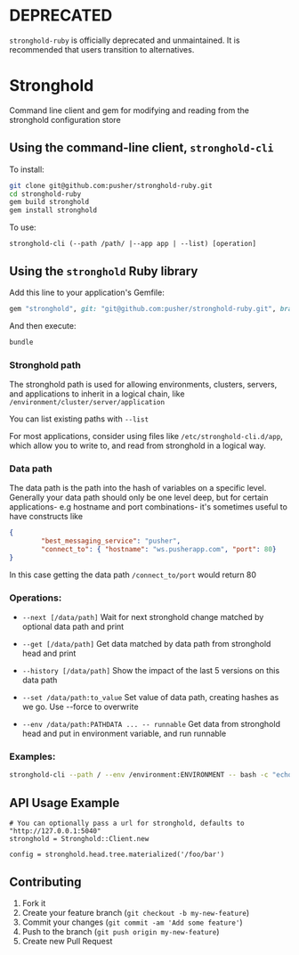 # DEPRECATED
`stronghold-ruby` is officially deprecated and unmaintained.
It is recommended that users transition to alternatives.

# Stronghold

Command line client and gem for modifying and reading from the stronghold configuration store

## Using the command-line client, `stronghold-cli`

To install:

````bash
git clone git@github.com:pusher/stronghold-ruby.git
cd stronghold-ruby
gem build stronghold
gem install stronghold
````

To use:

````
stronghold-cli (--path /path/ |--app app | --list) [operation]
````

## Using the `stronghold` Ruby library

Add this line to your application's Gemfile:

````ruby
gem "stronghold", git: "git@github.com:pusher/stronghold-ruby.git", branch: "master"
````

And then execute:

````bash
bundle
````

### Stronghold path

The stronghold path is used for allowing environments, clusters, servers, and applications to inherit in a logical chain, like `/environment/cluster/server/application`

You can list existing paths with `--list`

For most applications, consider using files like `/etc/stronghold-cli.d/app`, which allow you to write to, and read from stronghold in a logical way.

### Data path

The data path is the path into the hash of variables on a specific level.
Generally your data path should only be one level deep, but for certain applications- e.g hostname and port combinations- it's sometimes useful to have constructs like

````json
{
        "best_messaging_service": "pusher",
        "connect_to": { "hostname": "ws.pusherapp.com", "port": 80}
}
````

In this case getting the data path `/connect_to/port` would return 80

### Operations:

- `--next [/data/path]`
  Wait for next stronghold change matched by optional data path and print

- `--get [/data/path]`
  Get data matched by data path from stronghold head and print

- `--history [/data/path]`
  Show the impact of the last 5 versions on this data path

- `--set /data/path:to_value`
  Set value of data path, creating hashes as we go. Use --force to overwrite

- `--env /data/path:PATHDATA ... -- runnable`
  Get data from stronghold head and put in environment variable, and run runnable

### Examples:

````bash
stronghold-cli --path / --env /environment:ENVIRONMENT -- bash -c "echo $ENVIRONMENT"
````

## API Usage Example

    # You can optionally pass a url for stronghold, defaults to "http://127.0.0.1:5040"
    stronghold = Stronghold::Client.new

    config = stronghold.head.tree.materialized('/foo/bar')

## Contributing

1. Fork it
2. Create your feature branch (`git checkout -b my-new-feature`)
3. Commit your changes (`git commit -am 'Add some feature'`)
4. Push to the branch (`git push origin my-new-feature`)
5. Create new Pull Request
